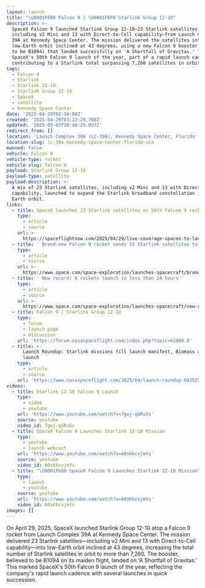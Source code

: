 ```yaml
---
layout: launch
title: "\U0001F680 Falcon 9 | \U0001F6F0 Starlink Group 12-10"
description: >-
  SpaceX Falcon 9 launched Starlink Group 12-10—23 Starlink satellites,
  including v2 Mini and 13 with Direct-to-Cell capability—from Launch Complex
  39A at Kennedy Space Center. The mission delivered the satellites into
  low-Earth orbit inclined at 43 degrees, using a new Falcon 9 booster (believed
  to be B1094) that landed successfully on 'A Shortfall of Gravitas.' This was
  SpaceX's 50th Falcon 9 launch of the year, part of a rapid launch cadence
  contributing to a Starlink total surpassing 7,260 satellites in orbit.
tags:
  - Falcon 9
  - Starlink
  - Starlink 12-10
  - Starlink Group 12-10
  - SpaceX
  - satellite
  - Kennedy Space Center
date: '2025-04-29T02:34:00Z'
created: '2025-04-29T03:22:29.708Z'
updated: '2025-05-03T20:48:29.037Z'
redirect_from: []
location: 'Launch Complex 39A (LC-39A), Kennedy Space Center, Florida'
location-slug: lc-39a-kennedy-space-center-florida-usa
manned: false
vehicle: Falcon 9
vehicle-type: rocket
vehicle-slug: falcon-9
payload: Starlink Group 12-10
payload-type: satellite
payload-description: >-
  A mix of 23 Starlink satellites, including v2 Mini and 13 with Direct-to-Cell
  capability, launched to expand the Starlink broadband constellation in low
  Earth orbit.
links:
  - title: SpaceX launches 23 Starlink satellites on 50th Falcon 9 rocket of 2025
    type:
      - article
      - source
    url: >-
      https://spaceflightnow.com/2025/04/29/live-coverage-spacex-to-launch-23-starlink-satellites-on-falcon-9-rocket-from-the-kennedy-space-center-2/
  - title: ' Brand-new Falcon 9 rocket sends 23 Starlink satellites to orbit on SpaceX''s 2nd launch of the day '
    type:
      - article
      - source
    url: >-
      https://www.space.com/space-exploration/launches-spacecraft/brand-new-falcon-9-rocket-sends-23-starlink-satellites-to-orbit-on-spacexs-2nd-launch-of-the-day
  - title: ' New record! 6 rockets launch in less than 24 hours '
    type:
      - article
      - source
    url: >-
      https://www.space.com/space-exploration/launches-spacecraft/new-record-6-rockets-launch-in-less-than-24-hours
  - title: Falcon 9 | Starlink Group 12-10
    type:
      - forum
      - launch page
      - discussion
    url: 'https://forum.nasaspaceflight.com/index.php?topic=62604.0'
  - title: >-
      Launch Roundup: Starlink missions fill launch manifest, Biomass and Alpha
      launch
    type:
      - article
      - source
    url: 'https://www.nasaspaceflight.com/2025/04/launch-roundup-042925/'
videos:
  - title: Starlink 12-10 Falcon 9 Launch
    type:
      - video
      - youtube
    url: 'https://www.youtube.com/watch?v=7gwj-qGRu5s'
    source: youtube
    video_id: 7gwj-qGRu5s
  - title: SpaceX Falcon 9 Launches Starlink 12-10 Mission
    type:
      - youtube
      - launch webcast
    url: 'https://www.youtube.com/watch?v=A0sKkcvjmYs'
    source: youtube
    video_id: A0sKkcvjmYs
  - title: "\U0001F680 SpaceX Falcon 9 Launches Starlink 12-10 Mission"
    type:
      - launch
      - youtube
    source: youtube
    url: 'https://www.youtube.com/watch?v=A0sKkcvjmYs'
    video_id: A0sKkcvjmYs
images: []
---
```

On April 29, 2025, SpaceX launched Starlink Group 12-10 atop a Falcon 9 rocket from Launch Complex 39A at Kennedy Space Center. The mission delivered 23 Starlink satellites—including v2 Mini and 13 with Direct-to-Cell capability—into low-Earth orbit inclined at 43 degrees, increasing the total number of Starlink satellites in orbit to more than 7,260. The booster, believed to be B1094 on its maiden flight, landed on 'A Shortfall of Gravitas.' This marked SpaceX's 50th Falcon 9 launch of the year, reflecting the company's rapid launch cadence with several launches in quick succession.
